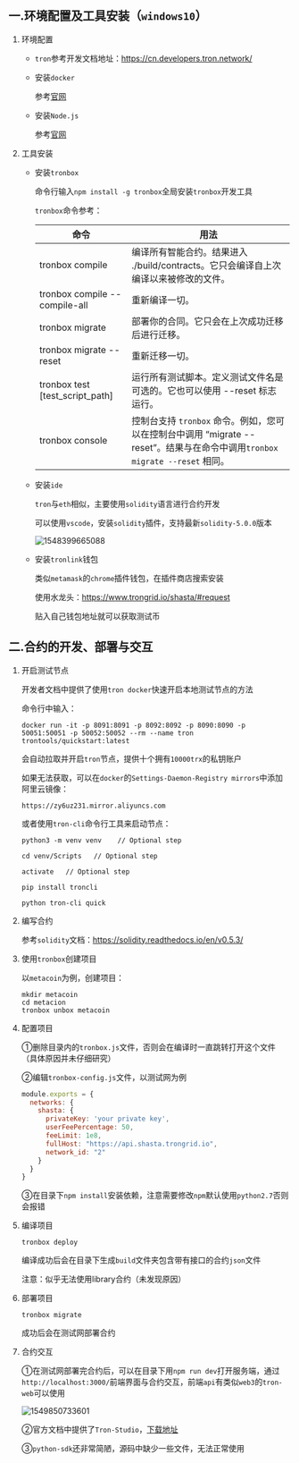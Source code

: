 ## 一.环境配置及工具安装（`windows10`）

1. 环境配置

   - `tron`参考开发文档地址：https://cn.developers.tron.network/

   - 安装`docker`

     参考[官网](https://docs.docker.com/docker-for-windows/install/)

   - 安装`Node.js`

     参考[官网](https://nodejs.org/en/download/)

2. 工具安装

   - 安装`tronbox`

     命令行输入`npm install -g tronbox`全局安装`tronbox`开发工具

     `tronbox`命令参考：

     | 命令                            | 用法                                                         |
     | ------------------------------- | ------------------------------------------------------------ |
     | tronbox compile                 | 编译所有智能合约。结果进入 ./build/contracts。它只会编译自上次编译以来被修改的文件。 |
     | tronbox compile --compile-all   | 重新编译一切。                                               |
     | tronbox migrate                 | 部署你的合同。它只会在上次成功迁移后进行迁移。               |
     | tronbox migrate --reset         | 重新迁移一切。                                               |
     | tronbox test [test_script_path] | 运行所有测试脚本。定义测试文件名是可选的。它也可以使用 --reset 标志运行。 |
     | tronbox console                 | 控制台支持 `tronbox` 命令。例如，您可以在控制台中调用 “migrate --reset”。结果与在命令中调用`tronbox migrate --reset` 相同。 |

   - 安装`ide`

     `tron`与`eth`相似，主要使用`solidity`语言进行合约开发

     可以使用`vscode`，安装`solidity`插件，支持最新`solidity-5.0.0`版本

     ![1548399665088](C:\Users\DELL\AppData\Roaming\Typora\typora-user-images\1548399665088.png)

   - 安装`tronlink`钱包

     类似`metamask`的`chrome`插件钱包，在插件商店搜索安装

     使用水龙头：https://www.trongrid.io/shasta/#request

     贴入自己钱包地址就可以获取测试币

## 二.合约的开发、部署与交互

1. 开启测试节点

   开发者文档中提供了使用`tron docker`快速开启本地测试节点的方法

   命令行中输入：

   ```
   docker run -it -p 8091:8091 -p 8092:8092 -p 8090:8090 -p 50051:50051 -p 50052:50052 --rm --name tron trontools/quickstart:latest
   ```

   会自动拉取并开启`tron`节点，提供十个拥有`10000trx`的私钥账户

   如果无法获取，可以在`docker`的`Settings-Daemon-Registry mirrors`中添加阿里云镜像：

   ```
   https://zy6uz231.mirror.aliyuncs.com
   ```

   或者使用`tron-cli`命令行工具来启动节点：

   ```
   python3 -m venv venv    // Optional step
   
   cd venv/Scripts   // Optional step
   
   activate   // Optional step
   
   pip install troncli
   
   python tron-cli quick
   ```

2. 编写合约

   参考`solidity`文档：https://solidity.readthedocs.io/en/v0.5.3/

3. 使用`tronbox`创建项目

   以`metacoin`为例，创建项目：

   ```
   mkdir metacoin
   cd metacion
   tronbox unbox metacoin
   ```

4. 配置项目

   ①删除目录内的`tronbox.js`文件，否则会在编译时一直跳转打开这个文件（具体原因并未仔细研究）

   ②编辑`tronbox-config.js`文件，以测试网为例

   ```js
   module.exports = {
     networks: {
       shasta: {
         privateKey: 'your private key',
         userFeePercentage: 50,
         feeLimit: 1e8,
         fullHost: "https://api.shasta.trongrid.io",
         network_id: "2"
       }
     }
   }
   ```

   ③在目录下`npm install`安装依赖，注意需要修改`npm`默认使用`python2.7`否则会报错

5. 编译项目

   `tronbox deploy`

   编译成功后会在目录下生成`build`文件夹包含带有接口的合约`json`文件

   注意：似乎无法使用library合约（未发现原因）

6. 部署项目

   `tronbox migrate`

   成功后会在测试网部署合约

7. 合约交互

   ①在测试网部署完合约后，可以在目录下用`npm run dev`打开服务端，通过`http://localhost:3000/`前端界面与合约交互，前端`api`有类似`web3`的`tron-web`可以使用

   ![1549850733601](C:\Users\DELL\AppData\Roaming\Typora\typora-user-images\1549850733601.png)

   ②官方文档中提供了`Tron-Studio`，[下载地址](https://cn.developers.tron.network/docs/download-the-code)

   ③`python-sdk`还非常简陋，源码中缺少一些文件，无法正常使用
